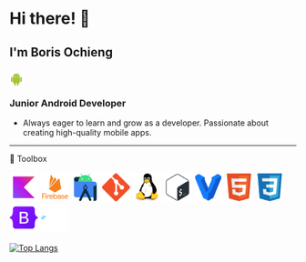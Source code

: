 # Hi there! 👋
## I'm Boris Ochieng
### <img style="align-items: center;" src="https://github.com/devicons/devicon/blob/master/icons/android/android-original.svg" alt="Android" width="24" height="24" /> <p>Junior Android Developer</p>
- Always eager to learn and grow as a developer. Passionate about creating high-quality mobile apps.
---
🧰 Toolbox
<br><br>
<img src="https://github.com/devicons/devicon/blob/master/icons/kotlin/kotlin-original.svg" alt="Kotlin" width="50" height="50" />
<img src="https://github.com/devicons/devicon/blob/master/icons/firebase/firebase-plain-wordmark.svg" alt="Firebase" width="50" height="50" />
<img src="https://github.com/devicons/devicon/blob/master/icons/androidstudio/androidstudio-original.svg" alt="Android Studio" width="50" height="50" />
<img src="https://github.com/devicons/devicon/blob/master/icons/git/git-original.svg" alt="Git" width="50" height="50" />
<img src="https://github.com/devicons/devicon/blob/master/icons/linux/linux-original.svg" alt="Linux" width="50" height="50" />
<img src="https://github.com/devicons/devicon/blob/master/icons/bash/bash-original.svg" alt="Bash" width="50" height="50" />
<img src="https://github.com/devicons/devicon/blob/master/icons/vagrant/vagrant-original.svg" alt="Vagrant" width="50" height="50" />
<img src="https://github.com/devicons/devicon/blob/master/icons/html5/html5-original.svg" alt="HTML5" width="50" height="50" />
<img src="https://github.com/devicons/devicon/blob/master/icons/css3/css3-original.svg" alt="CSS3" width="50" height="50" />
<img src="https://github.com/devicons/devicon/blob/master/icons/bootstrap/bootstrap-original.svg" alt="Bootstrap" width="50" height="50" />
<img src="https://github.com/devicons/devicon/blob/master/icons/tailwindcss/tailwindcss-original-wordmark.svg" alt="TailwindCSS" width="50" height="50" />
<br><br>
[![Top Langs](https://github-readme-stats.vercel.app/api/top-langs/?username=slowburn-404&theme=dark&show_icons=true)](https://github.com/anuraghazra/github-readme-stats)
